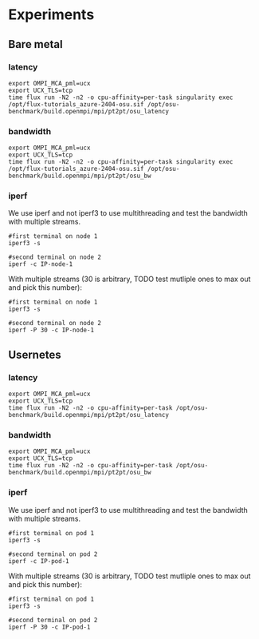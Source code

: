 # Experiments

## Bare metal

### latency
```
export OMPI_MCA_pml=ucx
export UCX_TLS=tcp
time flux run -N2 -n2 -o cpu-affinity=per-task singularity exec /opt/flux-tutorials_azure-2404-osu.sif /opt/osu-benchmark/build.openmpi/mpi/pt2pt/osu_latency
```

### bandwidth
```
export OMPI_MCA_pml=ucx
export UCX_TLS=tcp
time flux run -N2 -n2 -o cpu-affinity=per-task singularity exec /opt/flux-tutorials_azure-2404-osu.sif /opt/osu-benchmark/build.openmpi/mpi/pt2pt/osu_bw
```

### iperf
We use iperf and not iperf3 to use multithreading and test the bandwidth with multiple streams.
```
#first terminal on node 1
iperf3 -s

#second terminal on node 2
iperf -c IP-node-1
```

With multiple streams (30 is arbitrary, TODO test mutliple ones to max out and pick this number):
```
#first terminal on node 1
iperf3 -s

#second terminal on node 2
iperf -P 30 -c IP-node-1
```


## Usernetes

### latency
```
export OMPI_MCA_pml=ucx
export UCX_TLS=tcp
time flux run -N2 -n2 -o cpu-affinity=per-task /opt/osu-benchmark/build.openmpi/mpi/pt2pt/osu_latency
```

### bandwidth
```
export OMPI_MCA_pml=ucx
export UCX_TLS=tcp
time flux run -N2 -n2 -o cpu-affinity=per-task /opt/osu-benchmark/build.openmpi/mpi/pt2pt/osu_bw
```

### iperf
We use iperf and not iperf3 to use multithreading and test the bandwidth with multiple streams.
```
#first terminal on pod 1
iperf3 -s

#second terminal on pod 2
iperf -c IP-pod-1
```

With multiple streams (30 is arbitrary, TODO test mutliple ones to max out and pick this number):
```
#first terminal on pod 1
iperf3 -s

#second terminal on pod 2
iperf -P 30 -c IP-pod-1
```
